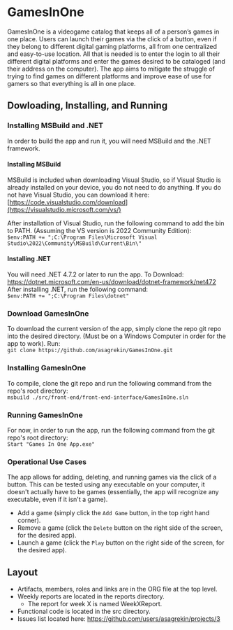 # GamesInOne
GamesInOne is a videogame catalog that keeps all of a person’s games in one place. Users can launch their games via the click of a button, even if they belong to different digital gaming platforms, all from one centralized and easy-to-use location. All that is needed is to enter the login to all their different digital platforms and enter the games desired to be cataloged (and their address on the computer). The app aims to mitigate the struggle of trying to find games on different platforms and improve ease of use for gamers so that everything is all in one place.
## Dowloading, Installing, and Running
### Installing MSBuild and .NET
In order to build the app and run it, you will need MSBuild and the .NET framework.
#### Installing MSBuild
MSBuild is included when downloading Visual Studio, so if Visual Studio is already installed on your device, you do not need to do anything. If you do not have Visual Studio, you can download it here: [https://code.visualstudio.com/download](https://visualstudio.microsoft.com/vs/)

After installation of Visual Studio, run the following command to add the bin to PATH. (Assuming the VS version is 2022 Community Edition):\
`$env:PATH += ";C:\Program Files\Microsoft Visual Studio\2022\Community\MSBuild\Current\Bin\"`
#### Installing .NET
You will need .NET 4.7.2 or later to run the app. To Download: https://dotnet.microsoft.com/en-us/download/dotnet-framework/net472
After installing .NET, run the following command:\
`$env:PATH += ";C:\Program Files\dotnet"`
### Download GamesInOne
To download the current version of the app, simply clone the repo git repo into the desired directory. (Must be on a Windows Computer in order for the app to work). Run:\
`git clone https://github.com/asagrekin/GamesInOne.git`
### Installing GamesInOne
To compile, clone the git repo and run the following command from the repo's root directory:\
`msbuild ./src/front-end/front-end-interface/GamesInOne.sln`
### Running GamesInOne
For now, in order to run the app, run the following command from the git repo's root directory:\
`Start "Games In One App.exe"`
### Operational Use Cases
The app allows for adding, deleting, and running games via the click of a button. This can be tested using any executable on your computer, it doesn't actually have to be games (essentially, the app will recognize any executable, even if it isn't a game).
- Add a game (simply click the `Add Game` button, in the top right hand corner).
- Remove a game (click the `Delete` button on the right side of the screen, for the desired app).
- Launch a game (click the `Play` button on the right side of the screen, for the desired app).
## Layout
- Artifacts, members, roles and links are in the ORG file at the top level.
- Weekly reports are located in the reports directory.
  - The report for week X is named WeekXReport.
- Functional code is located in the src directory.
- Issues list located here: https://github.com/users/asagrekin/projects/3
